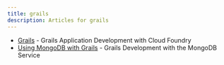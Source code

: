 ```yaml
---
title: grails
description: Articles for grails
---
```


* [Grails](/frameworks/java/spring/grails.html) - Grails Application Development with Cloud Foundry
* [Using MongoDB with Grails](/services/mongodb/grails-mongodb.html) - Grails Development with the MongoDB Service
